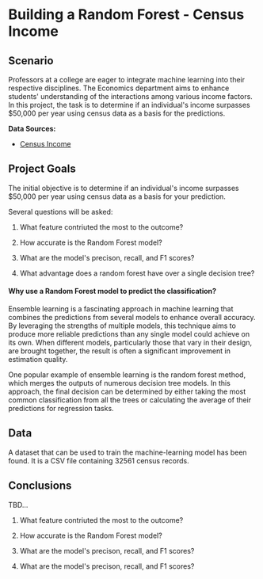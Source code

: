 # Building a Random Forest - Census Income

## Scenario
Professors at a college are eager to integrate machine learning into their respective disciplines. The Economics department aims to enhance students' understanding of the interactions among various income factors. In this project, the task is to determine if an individual's income surpasses $50,000 per year using census data as a basis for the predictions.


**Data Sources:**

- [Census Income](https://archive.ics.uci.edu/dataset/20/census+income)

## Project Goals
The initial objective is to determine if an individual's income surpasses $50,000 per year using census data as a basis for your prediction.

Several questions will be asked:

1. What feature contriuted the most to the outcome?

2. How accurate is the Random Forest model?

3. What are the model's precison, recall, and F1 scores?

4. What advantage does a random forest have over a single decision tree?
   



#### Why use a Random Forest model to predict the classification?
Ensemble learning is a fascinating approach in machine learning that combines the predictions from several models to enhance overall accuracy. By leveraging the strengths of multiple models, this technique aims to produce more reliable predictions than any single model could achieve on its own. When different models, particularly those that vary in their design, are brought together, the result is often a significant improvement in estimation quality.

One popular example of ensemble learning is the random forest method, which merges the outputs of numerous decision tree models. In this approach, the final decision can be determined by either taking the most common classification from all the trees or calculating the average of their predictions for regression tasks.


## Data
A dataset that can be used to train the machine-learning model has been found. It is a CSV file containing 32561 census records. 


## Conclusions
TBD...

1. What feature contriuted the most to the outcome?

2. How accurate is the Random Forest model?

3. What are the model's precison, recall, and F1 scores?

4. What are the model's precison, recall, and F1 scores?